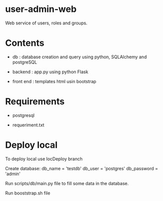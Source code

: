 # user-admin-web
Web service of users, roles and groups.

# Contents

- db : database creation and query using python, SQLAlchemy and postgreSQL

- backend :  app.py using python Flask

- front end :  templates html usin bootstrap

# Requirements

- postgresql

- requeriment.txt

# Deploy local

To deploy local use locDeploy branch

Create database:  db_name = 'testdb'
                  db_user = 'postgres'
                  db_password = 'admin'
 
 Run scripts/db/main.py file to fill some data in the database. 
 
 Run booststrap.sh file
 
 
